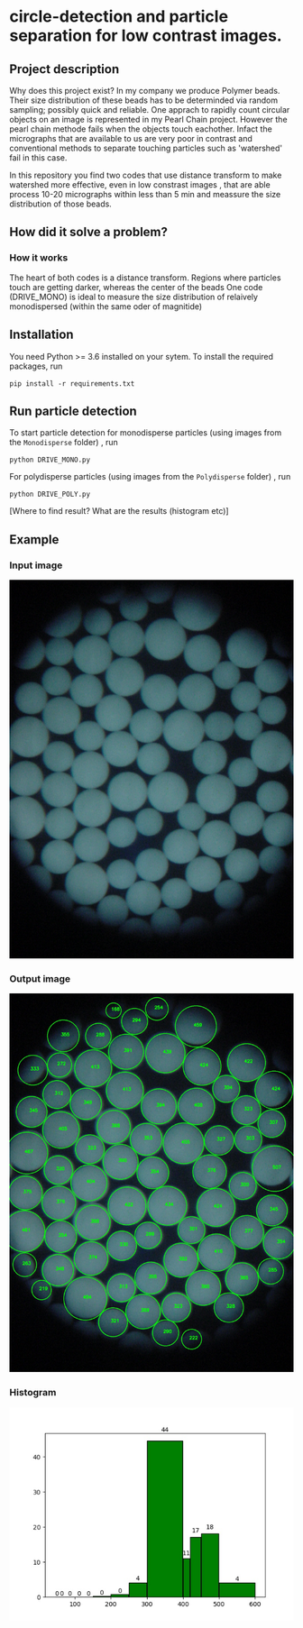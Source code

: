 # circle-detection and particle separation for low contrast images.

## Project description
Why does this project exist? 
In my company we produce Polymer beads. Their size distribution of these beads has to be determinded via random sampling; possibly quick and reliable. One apprach to rapidly count circular objects on an image is represented in my Pearl Chain project. However the pearl chain methode fails when the objects touch eachother. Infact the micrographs that are available to us are very poor in contrast and conventional methods to separate touching particles such as 'watershed' fail in this case.

In this repository you find two codes that use distance transform to make watershed more effective, even in low constrast images , that are able process 10-20 micrographs within less than 5 min and meassure the size distribution of those beads. 

## How did it solve a problem?

### How it works
The heart of both codes is a distance transform. Regions where particles touch are getting darker, whereas the center of the beads  One code (DRIVE_MONO) is ideal to measure the size distribution of relaively monodispersed (within the same oder of magnitide)

## Installation

You need Python >= 3.6 installed on your sytem. To install the required packages, run 
```
pip install -r requirements.txt
```

## Run particle detection

To start particle detection for monodisperse particles (using images from the `Monodisperse` folder) , run
```
python DRIVE_MONO.py
```
For polydisperse particles (using images from the `Polydisperse` folder) , run
```
python DRIVE_POLY.py
```

[Where to find result? What are the results (histogram etc)]

## Example

### Input image
![Input Image](Input_image.JPG?raw=true "Input Image")
### Output image
![Output Image](Output_image.JPG?raw=true "Output Image")
### Histogram
![Input Image](GLOBAL_Histogramm.JPG?raw=true "Histogram")
